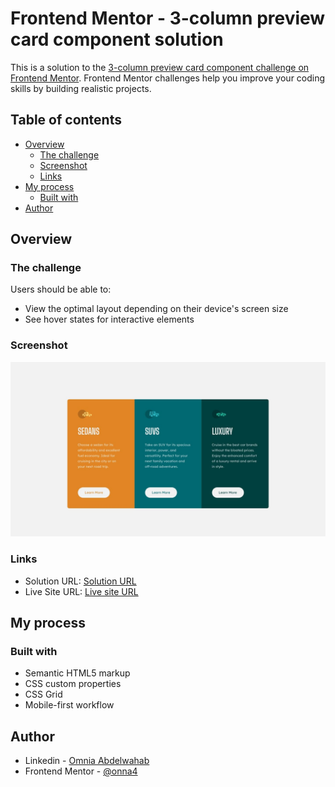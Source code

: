 # Frontend Mentor - 3-column preview card component solution

This is a solution to the [3-column preview card component challenge on Frontend Mentor](https://www.frontendmentor.io/challenges/3column-preview-card-component-pH92eAR2-). Frontend Mentor challenges help you improve your coding skills by building realistic projects. 

## Table of contents

- [Overview](#overview)
  - [The challenge](#the-challenge)
  - [Screenshot](#screenshot)
  - [Links](#links)
- [My process](#my-process)
  - [Built with](#built-with)
- [Author](#author)


## Overview

### The challenge

Users should be able to:

- View the optimal layout depending on their device's screen size
- See hover states for interactive elements

### Screenshot

![Design preview for the 3-column preview card component coding challenge](./design/desktop-design.jpg)


### Links

- Solution URL: [Solution URL]([https://your-solution-url.com](https://www.frontendmentor.io/solutions/3-column-card-component-MHXFjNdwKO))
- Live Site URL: [Live site URL](https://onna4.github.io/3-column-preview-card-component)

## My process

### Built with

- Semantic HTML5 markup
- CSS custom properties
- CSS Grid
- Mobile-first workflow


## Author

- Linkedin - [Omnia Abdelwahab](https://www.linkedin.com/in/omnia-abdelwahab-170306249/)
- Frontend Mentor - [@onna4](https://www.frontendmentor.io/profile/onna4)
